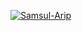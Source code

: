 [![Samsul-Arip](https://circleci.com/gh/Samsul-Arip/CapstoneProject-MADE/tree/teesloane-patch-5.svg?style=svg)](https://circleci.com/gh/Samsul-Arip/CapstoneProject-MADE/?branch=teesloane-patch-5)
